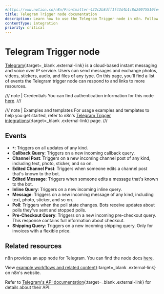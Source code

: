 ```yaml
---
#https://www.notion.so/n8n/Frontmatter-432c2b8dff1f43d4b1c8d20075510fe4
title: Telegram Trigger node documentation
description: Learn how to use the Telegram Trigger node in n8n. Follow technical documentation to integrate Telegram Trigger node into your workflows.
contentType: integration
priority: critical
---
```


# Telegram Trigger node

[Telegram](https://telegram.org/){:target=_blank .external-link} is a cloud-based instant messaging and voice over IP service. Users can send messages and exchange photos, videos, stickers, audio, and files of any type. On this page, you'll find a list of events the Telegram trigger node can respond to and links to more resources.

/// note | Credentials
You can find authentication information for this node [here](/integrations/builtin/credentials/telegram/).
///

///  note  | Examples and templates
For usage examples and templates to help you get started, refer to n8n's [Telegram Trigger integrations](https://n8n.io/integrations/telegram-trigger/){:target=_blank .external-link} page.
///

## Events

- **`*`**: Triggers on all updates of any kind.
- **Callback Query**: Triggers on a new incoming callback query.
- **Channel Post**: Triggers on a new incoming channel post of any kind, including text, photo, sticker, and so on.
- **Edited Channel Post**: Triggers when someone edits a channel post that's known to the bot.
- **Edited Message**: Triggers when someone edits a message that's known to the bot.
- **Inline Query**: Triggers on a new incoming inline query.
- **Message**: Triggers on a new incoming message of any kind, including text, photo, sticker, and so on.
- **Poll**: Triggers when the poll state changes. Bots receive updates about polls they've sent and stopped polls.
- **Pre-Checkout Query**: Triggers on a new incoming pre-checkout query. This response contains full information about checkout.
- **Shipping Query**: Triggers on a new incoming shipping query. Only for invoices with a flexible price.

## Related resources

n8n provides an app node for Telegram. You can find the node docs [here](/integrations/builtin/credentials/telegram/).

View [example workflows and related content](https://n8n.io/integrations/telegram-trigger/){:target=_blank .external-link} on n8n's website.

Refer to [Telegram's API documentation](https://core.telegram.org/bots/api){:target=_blank .external-link} for details about their API.
